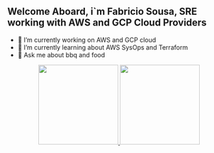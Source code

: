 ## Welcome Aboard, i`m Fabricio Sousa, SRE working with AWS and GCP Cloud Providers


- 🔭 I’m currently working on AWS and GCP cloud
- 🌱 I’m currently learning about AWS SysOps and Terraform
- 💬 Ask me about bbq and food


<div align="center">
  <a href="https://github.com/fabriciopsousa">
  <img height="180em" src="https://github-readme-stats.vercel.app/api?username=fabriciopsousa&show_icons=true&theme=dark&include_all_commits=true&count_private=true"/>
  <img height="180em" src="https://github-readme-stats.vercel.app/api/top-langs/?username=fabriciopsousa&layout=compact&langs_count=7&theme=dark"/>
</div>



